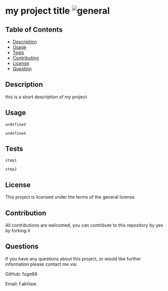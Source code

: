 # my project title ![general](https://img.shields.io/static/v1?label=general&message=Licence&color=<COLOR>)
  ## Table of Contents

- [Description](#description)
- [Usage](#usage)
- [Tests](#tests)
- [Contributing](#contributing)
- [License](#license)
- [Question](#question)

  
## Description

this is a short description of my project
  
  
## Usage


```
undefined
```

```
undefined
```
  
## Tests


```
step1
```

```
step2
```
  ## License

  
  This project is licensed under the terms of the general license.
  ## Contribution
  All contributions are welcomed, you can contribute to this repository by yes by forking it 
  ## Questions

  If you have any questions about this project, or would like further information please contact me via:

  GitHub: fuge88

  Email: f.akhlaw
